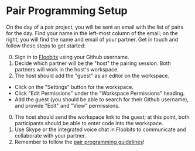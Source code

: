 # Pair Programming Setup

On the day of a pair project, you will be sent an email with the list of
pairs for the day. Find your name in the left-most column of the email;
on the right, you will find the name and email of your partner. Get in
touch and follow these steps to get started:

0. Sign in to [Floobits][floobits] using your Github username.
0. Decide which partner will be the "host" the pairing session. Both
   partners will work in the host's workspace.
0. The host should add the "guest" as an editor on the workspace.
  * Click on the "Settings" button for the workspace.
  * Click "Edit Permissions" under the "Workspace Permissions" heading.
  * Add the guest (you should be able to search for their Github
    username), and provide "Edit" and "View" permissions.
0. The host should send the workspace link to the guest; at this point,
   both participants should be able to enter code into the workspace.
0. Use Skype or the integrated voice chat in Floobits to communicate and
   collaborate with your partner.
0. Remember to follow the [pair programming
   guidelines][pair-programming]!

[floobits]: https://floobits.com/
[pair-programming]: ./pair-programming.md
